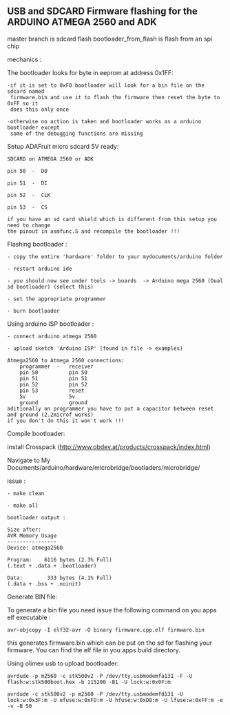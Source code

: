 USB and SDCARD Firmware flashing for the ARDUINO ATMEGA 2560 and ADK
---------------------------------------------------------------------

master branch is sdcard flash
bootloader_from_flash is flash from an spi chip


mechanics :

The bootloader looks for byte in eeprom at address 0x1FF:
	
	-if it is set to 0xF0 bootloader will look for a bin file on the sdcard named 
	 firmware.bin and use it to flash the firmware then reset the byte to 0xFF so it
	 does this only once
	
	-otherwise no action is taken and bootloader works as a arduino bootloader except
	 some of the debugging functions are missing
	 
Setup
	ADAFruit micro sdcard 5V ready:
	
	SDCARD on ATMEGA 2560 or ADK
	
	pin 50  -  DO
	
	pin 51  -  DI
	
	pin 52  -  CLK
	
	pin 53  -  CS
	
	if you have an sd card shield which is different from this setup you need to change 
	the pinout in asmfunc.S and recompile the bootloader !!!
	
Flashing bootloader :
	
	- copy the entire 'hardware' folder to your mydocuments/arduino folder 
	
	- restart arduino ide
	
	- you should now see under tools -> boards  -> Arduino mega 2560 (Dual sd bootloader) (select this)
	
	- set the appropriate programmer
	
	- burn bootloader
	
Using arduino ISP bootloader :
	
	- connect arduino atmega 2560
	
	- upload sketch 'Arduino ISP' (found in file -> examples)

	Atmega2560 to Atmega 2560 connections:
		programmer	-	receiver
		pin 50			pin 50
		pin 51			pin 51
		pin 52			pin 52
		pin 53			reset
		5v				5v
		ground			ground
	aditionally on programmer you have to put a capacitor between reset and ground (2.2microf works)
	if you don't do this it won't work !!!

Compile bootloader:

install Crosspack (http://www.obdev.at/products/crosspack/index.html)

Navigate to My Documents/arduino/hardware/microbridge/bootladers/microbridge/

issue : 
	
	- make clean
	
	- make all

	bootloader output :
	
	Size after:
	AVR Memory Usage
	----------------
	Device: atmega2560

	Program:    6116 bytes (2.3% Full)
	(.text + .data + .bootloader)

	Data:        333 bytes (4.1% Full)
	(.data + .bss + .noinit)


Generate BIN file:

To generate a bin file you need issue the following command on you apps elf executable :

	avr-objcopy -I elf32-avr -O binary firmware.cpp.elf firmware.bin

this generates firmware.bin which can be put on the sd for flashing your firmware. You can find the elf 
file in you apps build directory.

Using olimex usb to upload bootloader:

	avrdude -p m2560 -c stk500v2 -P /dev/tty.usbmodemfa131 -F -U flash:w:stk500boot.hex -b 115200 -B1 -U lock:w:0x0F:m
	
	avrdude -c stk500v2 -p m2560 -P /dev/tty.usbmodemfd131 -U lock:w:0x3F:m -U efuse:w:0xFD:m -U hfuse:w:0xD8:m -U lfuse:w:0xFF:m -e -v -B 50
